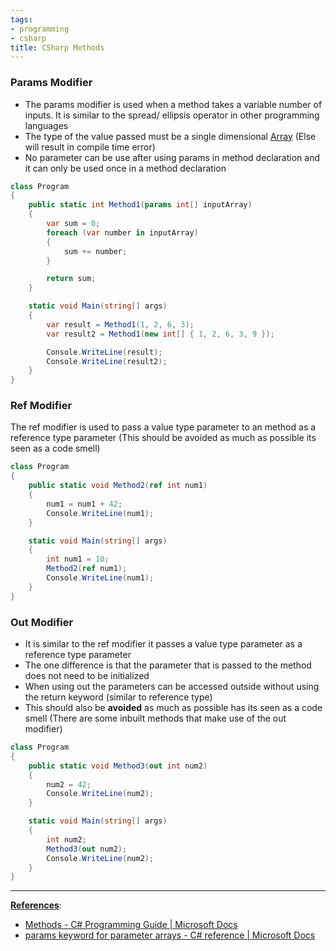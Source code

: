 ```yaml
---
tags:
- programming
- csharp
title: CSharp Methods
---
```


### Params Modifier

* The params modifier is used when a method takes a variable number of inputs. It is similar to the spread/ ellipsis operator in other programming languages
* The type of the value passed must be a single dimensional [Array](../fundamental-concepts/csharp-arrays.md) (Else will result in compile time error)
* No parameter can be use after using params in method declaration and it can only be used once in a method declaration

````csharp
class Program
{
    public static int Method1(params int[] inputArray)
    {
        var sum = 0;
        foreach (var number in inputArray)
        {
            sum += number;
        }

        return sum;
    }

    static void Main(string[] args)
    {
        var result = Method1(1, 2, 6, 3);
        var result2 = Method1(new int[] { 1, 2, 6, 3, 9 });

        Console.WriteLine(result);
        Console.WriteLine(result2);
    }
}
````

### Ref Modifier

The ref modifier is used to pass a value type parameter to an method as a reference type parameter (This should be avoided as much as possible its seen as a code smell)

````csharp
class Program
{
    public static void Method2(ref int num1)
    {
        num1 = num1 + 42;
        Console.WriteLine(num1);
    }

    static void Main(string[] args)
    {
        int num1 = 10;
        Method2(ref num1);
        Console.WriteLine(num1);
    }
}
````

### Out Modifier

* It is similar to the ref modifier it passes a value type parameter as a reference type parameter
* The one difference is that the parameter that is passed to the method does not need to be initialized
* When using out the parameters can be accessed outside without using the return keyword (similar to reference type)
* This should also be **avoided** as much as possible has its seen as a code smell (There are some inbuilt methods that make use of the out modifier)

````csharp
class Program
{
    public static void Method3(out int num2)
    {
        num2 = 42;
        Console.WriteLine(num2);
    }

    static void Main(string[] args)
    {
		int num2;
        Method3(out num2);
        Console.WriteLine(num2);
    }
}
````

---

**<u>References</u>**:

* [Methods - C# Programming Guide | Microsoft Docs](https://docs.microsoft.com/en-us/dotnet/csharp/programming-guide/classes-and-structs/methods)
* [params keyword for parameter arrays - C# reference | Microsoft Docs](https://docs.microsoft.com/en-us/dotnet/csharp/language-reference/keywords/params)